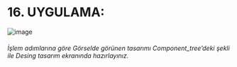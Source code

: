 # 16. UYGULAMA:
![image](https://github.com/nuritiras/ArayuzUygulama16/assets/47992544/e6d1b9d3-020d-40e7-844f-69ee6a4b4181)
###### İşlem adımlarına göre Görselde görünen tasarımı Component_tree’deki şekli ile Desing tasarım ekranında hazırlayınız.
